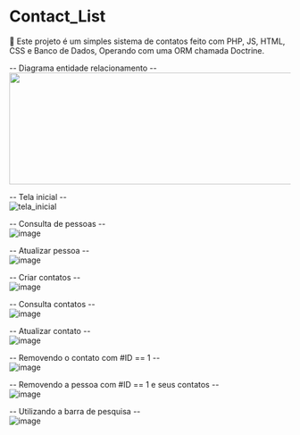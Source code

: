 # Contact_List

 🚀  Este projeto é um simples sistema de contatos feito com PHP, JS, HTML, CSS e Banco de Dados, Operando com uma ORM chamada Doctrine. 

-- Diagrama entidade relacionamento --
<br />
<img src="https://user-images.githubusercontent.com/111528571/235330085-00d0f938-1a84-4a75-bb63-a8f1e2728334.png" width="800" height="200">
<br />

-- Tela inicial --
<br />
![tela_inicial](https://user-images.githubusercontent.com/111528571/235330210-ae125b4f-17fb-48e6-a928-b8c87e6fca87.png)
<br />

-- Consulta de pessoas --
<br />
![image](https://user-images.githubusercontent.com/111528571/235330361-bb5e0292-f11d-46ba-9016-d77b13345b83.png)
<br />

-- Atualizar pessoa --
<br />
![image](https://user-images.githubusercontent.com/111528571/235330382-d13371e5-10bd-46b9-8c94-210e17a1a53c.png)
<br />

-- Criar contatos --
<br />
![image](https://user-images.githubusercontent.com/111528571/235330410-9568a9fe-2f7c-42d1-a4e4-a9770e3733a5.png)
<br />

-- Consulta contatos --
<br />
![image](https://user-images.githubusercontent.com/111528571/235330492-7517125f-aae5-438b-a511-62cb3a208562.png)
<br />

-- Atualizar contato --
<br />
![image](https://user-images.githubusercontent.com/111528571/235330527-7db73202-ced4-48c1-82b1-b0d38cce27f1.png)
<br />

-- Removendo o contato com #ID == 1 --
<br />
![image](https://user-images.githubusercontent.com/111528571/235330574-2e683dba-ea07-45fe-97d3-a9776c6ab993.png)
<br />

-- Removendo a pessoa com #ID == 1 e seus contatos --
<br />
![image](https://user-images.githubusercontent.com/111528571/235330615-875739e4-79eb-4d3e-ba2f-331c130e5576.png)
<br />

-- Utilizando a barra de pesquisa --
<br />
![image](https://user-images.githubusercontent.com/111528571/235330646-0e323b12-f96b-426b-a816-2fef1cff9adc.png)
